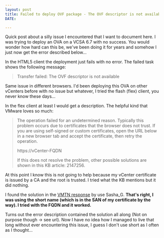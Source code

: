 ```yaml
---
layout: post
title: Failed to deploy OVF package - The OVF descriptor is not available
DATE: 

---
```

Quick post about a silly issue I encountered that I want to document here. I was trying to deploy an OVA on a VCSA 6.7 with no success. You would wonder how hard can this be, we've been doing it for years and somehow I just now get the error described below...

In the HTML5 client the deployment just fails with no error. The failed task shows the following message:

> Transfer failed: The OVF descriptor is not available

Same issue in different browsers. I'd been deploying this OVA on other vCenters before with no issue but whatever, I tried the flash (flex) client, you never know these days...

In the flex client at least I would get a description. The helpful kind that VMware loves so much:

> The operation failed for an undetermined reason. Typically this problem occurs due to certificates that the browser does not trust. If you are using self-signed or custom certificates, open the URL below in a new browser tab and accept the certificate, then retry the operation.
>
> https://vCenter-FQDN
>
> If this does not resolve the problem, other possible solutions are shown in this KB article: 2147256.

At this point I know this is not going to help because my vCenter certificate is issued by a CA and the root is trusted. I tried what the KB mentions but it did nothing. 

I found the solution in the [VMTN response](https://communities.vmware.com/thread/573590?start=15&tstart=0) by use Sasha_G. **That's right, I was using the short name (which is in the SAN of my certificate by the way). I tried with the FQDN and it worked.** 

Turns out the error description contained the solution all along (Not on purpose though -> see url). Now I have no idea how I managed to live that long without ever encountering this issue, I guess I don't use short as I often as I thought...